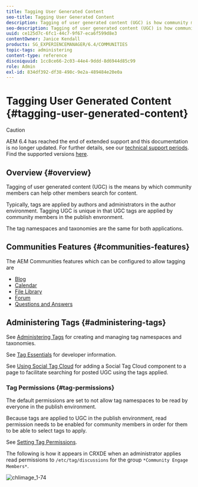 ```yaml
---
title: Tagging User Generated Content
seo-title: Tagging User Generated Content
description: Tagging of user generated content (UGC) is how community members can help other members search for content
seo-description: Tagging of user generated content (UGC) is how community members can help other members search for content
uuid: ce125d7c-6fc1-44c7-9f67-eca6f599d8e3
contentOwner: Janice Kendall
products: SG_EXPERIENCEMANAGER/6.4/COMMUNITIES
topic-tags: administering
content-type: reference
discoiquuid: 1cc8ce66-2c03-44e4-9ddd-8d6944d85c99
role: Admin
exl-id: 834df392-df38-498c-9e2a-489484e20e0a
---
```

# Tagging User Generated Content {#tagging-user-generated-content}

>[!CAUTION]
>
>AEM 6.4 has reached the end of extended support and this documentation is no longer updated. For further details, see our [technical support periods](https://helpx.adobe.com/support/programs/eol-matrix.html). Find the supported versions [here](https://experienceleague.adobe.com/docs/).

## Overview {#overview}

Tagging of user generated content (UGC) is the means by which community members can help other members search for content.

Typically, tags are applied by authors and administrators in the author environment. Tagging UGC is unique in that UGC tags are applied by community members in the publish envronment.

The tag namespaces and taxonomies are the same for both applications.

## Communities Features {#communities-features}

The AEM Communities features which can be configured to allow tagging are

* [Blog](blog-feature.md)
* [Calendar](calendar.md)
* [File Library](file-library.md)
* [Forum](forum.md#configuretheaddedforum)
* [Questions and Answers](working-with-qna.md)

## Administering Tags {#administering-tags}

See [Administering Tags](../../help/sites-administering/tags.md#tagging-console) for creating and managing tag namespaces and taxonomies.

See [Tag Essentials](tag.md) for developer information.

See [Using Social Tag Cloud](tagcloud.md) for adding a Social Tag Cloud component to a page to facilitate searching for posted UGC using the tags applied.

### Tag Permissions {#tag-permissions}

The default permissions are set to not allow tag namespaces to be read by everyone in the publish environment.

Because tags are applied to UGC in the publish environment, read permission needs to be enabled for community members in order for them to be able to select tags to apply.

See [Setting Tag Permissions](../../help/sites-administering/tags.md#setting-tag-permissions).

The following is how it appears in CRXDE when an administrator applies read permissions to `/etc/tag/discussions` for the group `*Community Engage Members*`.

![chlimage_1-74](assets/chlimage_1-74.png)
